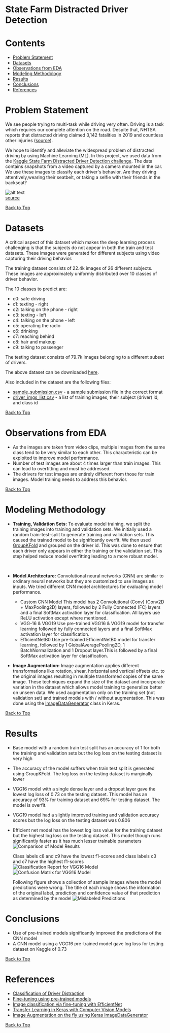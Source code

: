 <!-- omit in toc -->
# State Farm Distracted Driver Detection

<!-- omit in toc -->
# Contents
- [Problem Statement](#problem-statement)
- [Datasets](#datasets)
- [Observations from EDA](#observations-from-eda)
- [Modeling Methodology](#modeling-methodology)
- [Results](#results)
- [Conclusions](#conclusions)
- [References](#references)

# Problem Statement
We see people trying to multi-task while driving very often. Driving is a task which requires our complete attention on the road. Despite that, NHTSA reports that distracted driving claimed 3,142 fatalities in 2019 and countless other injuries ([source](https://www.nhtsa.gov/risky-driving/distracted-driving)). 

We hope to identify and alleviate the widespread problem of distracted driving by using Machine Learning (ML). In this project, we used data from the [Kaggle State Farm Distracted Driver Detection challenge](https://www.kaggle.com/c/state-farm-distracted-driver-detection/overview). The data contains snapshots from a video captured by a camera mounted in the car. We use these images to classify each driver's behavior. Are they driving attentively,wearing their seatbelt, or taking a selfie with their friends in the backseat? <br>

![alt text](./data/gif/output_DEb8oT.gif)<br>
[source](https://www.kaggle.com/c/state-farm-distracted-driver-detection/data)<br>

[Back to Top](#Contents)

# Datasets
A critical aspect of this dataset which makes the deep learning process challenging is that the subjects do not appear in both the train and test datasets. These images were generated for different subjects using video capturing their driving behavior.<br>

The training dataset consists of 22.4k images of 26 different subjects. These images are approximately uniformly distributed over 10 classes of driver behavior.<br>

The 10 classes to predict are:
* c0: safe driving
* c1: texting - right
* c2: talking on the phone - right
* c3: texting - left
* c4: talking on the phone - left
* c5: operating the radio
* c6: drinking
* c7: reaching behind
* c8: hair and makeup
* c9: talking to passenger

The testing dataset consists of 79.7k images belonging to a different subset of drivers.

The above dataset can be downloaded [here](https://www.kaggle.com/c/state-farm-distracted-driver-detection/data).

Also included in the dataset are the following files:

* [sample_submission.csv](./data/csv/sample_submission.csv) - a sample submission file in the correct format
* [driver_imgs_list.csv](./data/csv/driver_imgs_list.csv) - a list of training images, their subject (driver) id, and class id

[Back to Top](#Contents)

# Observations from EDA
* As the images are taken from video clips, multiple images from the same class tend to be very similar to each other. This characteristic can be exploited to improve model performance.
* Number of test images are about 4 times larger than train images. This can lead to overfitting and must be addressed.
* The drivers for test images are entirely different from those for train images. Model training needs to address this behavior.

[Back to Top](#Contents)

# Modeling Methodology
* **Training, Validation Sets:**
To evaluate model training, we split the training images into training and validation sets. We initially used a random train-test-split to generate training and validation sets. This caused the trained model to be significantly overfit. We then used [GroupKFold](https://scikit-learn.org/stable/modules/generated/sklearn.model_selection.GroupKFold.html) and grouped on the driver id. This was done to ensure that each driver only appears in either the training or the validation set. This step helped reduce model overfitting leading to a more robust model. 
<br>

* **Model Architecture:**
Convolutional neural networks (CNN) are similar to ordinary neural networks but they are customized to use images as inputs. We tried different CNN model architectures for evaluating model performance.
	* Custom CNN Model
  	This model has 2 Convolutional (Conv) (Conv2D + MaxPooling2D) layers, followed by 2 Fully Connected (FC) layers and a final SoftMax activation layer for classification. 	All layers use ReLU activation except where mentioned.
	* VGG-16 & VGG19
	Use pre-trained VGG16 & VGG19 model for transfer learning followed by fully connected layers and a final SoftMax activation layer for classification. 
	* EfficientNetB0
	Use pre-trained EfficientNetB0 model for transfer learning, followed by 1 GlobalAveragePooling2D, 1 BatchNormalization and 1 Dropout layer.This is followed by a final SoftMax activation layer for classification.

* **Image Augmentation:**
Image augmentation applies different transformations like rotation, shear, horizontal and vertical offsets etc. to the original images resulting in multiple transformed copies of the same image. These techniques expand the size of the dataset and incorporate variation in the dataset which allows model training to generalize better on unseen data. 
We used augmentation only on the training set (not validation set) and trained models with / without augmentation. This was done using the [ImageDataGenerator](https://www.tensorflow.org/api_docs/python/tf/keras/preprocessing/image/ImageDataGenerator) class in Keras.

[Back to Top](#Contents)

# Results
- Base model with a random train test split has an accuracy of 1 for both the training and validation sets but the log loss on the testing dataset is very high
- The accuracy of the model suffers when train test split is generated using GroupKFold. The log loss on the testing dataset is marginally lower
- VGG16 model with a single dense layer and a dropout layer gave the lowest log loss of 0.73 on the testing dataset. This model has an accuracy of 93% for training dataset and 69% for testing dataset. The model is overfit.
- VGG19 model had a slightly improved training and validation accuracy scores but the log loss on the testing dataset was 0.806
- Efficient net model has the lowest log loss value for the training dataset but the highest log loss on the testing dataset. This model though runs significantly faster as it has much lesser trainable parameters
  ![Comparison of Model Results](./data/results/Comparison_of_Model_Scores.png)

  Class labels c8 and c9 have the lowest f1-scores and class labels c3 and c7 have the highest f1-scores
  ![Classification Report for VGG16 Model](./data/results/Classification_report.png)
  ![Confusion Matrix for VGG16 Model](./data/results/Confusion_Matrix.png)

  Following figure shows a collection of sample images where the model predictions were wrong. The title of each image shows the information of the original label, prediction and confidence value of that prediction as determined by the model
  ![Mislabeled Predictions](./data/results/Mislabeled_predictions.png)
# Conclusions
- Use of pre-trained models significantly improved the predictions of the CNN model
- A CNN model using a VGG16 pre-trained model gave log loss for testing dataset on Kaggle of 0.73


[Back to Top](#Contents)

# References
- [Classification of Driver Distraction](http://cs229.stanford.edu/proj2016/report/SamCenLuo-ClassificationOfDriverDistraction-report.pdf)
- [Fine-tuning using pre-trained models](https://learnopencv.com/keras-tutorial-fine-tuning-using-pre-trained-models/)
- [Image classification via fine-tuning with EfficientNet](https://keras.io/examples/vision/image_classification_efficientnet_fine_tuning/#image-classification-via-finetuning-with-efficientnet)
- [Transfer Learning in Keras with Computer Vision Models](https://machinelearningmastery.com/how-to-use-transfer-learning-when-developing-convolutional-neural-network-models/)
- [Image Augmentation on the fly using Keras ImageDataGenerator](https://www.analyticsvidhya.com/blog/2020/08/image-augmentation-on-the-fly-using-keras-imagedatagenerator/)

[Back to Top](#Contents)